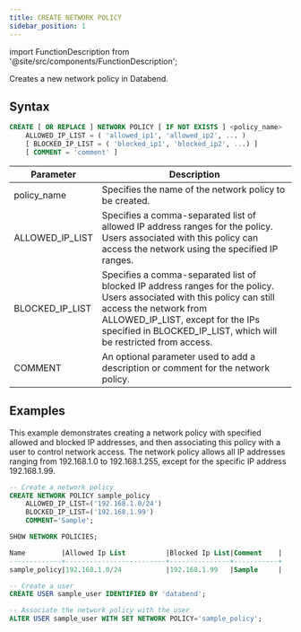 ```yaml
---
title: CREATE NETWORK POLICY
sidebar_position: 1
---
```


import FunctionDescription from '@site/src/components/FunctionDescription';

<FunctionDescription description="Introduced or updated: v1.2.341"/>

Creates a new network policy in Databend.

## Syntax

```sql
CREATE [ OR REPLACE ] NETWORK POLICY [ IF NOT EXISTS ] <policy_name>
    ALLOWED_IP_LIST = ( 'allowed_ip1', 'allowed_ip2', ... )
    [ BLOCKED_IP_LIST = ( 'blocked_ip1', 'blocked_ip2', ...) ]
    [ COMMENT = 'comment' ]
```

| Parameter       	| Description                                                                                                                                                                                      	|
|-----------------	|--------------------------------------------------------------------------------------------------------------------------------------------------------------------------------------------------	|
| policy_name     	| Specifies the name of the network policy to be created.                                                                                                                                          	|
| ALLOWED_IP_LIST 	| Specifies a comma-separated list of allowed IP address ranges for the policy. Users associated with this policy can access the network using the specified IP ranges.                    	|
| BLOCKED_IP_LIST 	| Specifies a comma-separated list of blocked IP address ranges for the policy. Users associated with this policy can still access the network from ALLOWED_IP_LIST, except for the IPs specified in BLOCKED_IP_LIST, which will be restricted from access. 	|
| COMMENT         	| An optional parameter used to add a description or comment for the network policy.                                                                                                               	|

## Examples

This example demonstrates creating a network policy with specified allowed and blocked IP addresses, and then associating this policy with a user to control network access. The network policy allows all IP addresses ranging from 192.168.1.0 to 192.168.1.255, except for the specific IP address 192.168.1.99.

```sql
-- Create a network policy
CREATE NETWORK POLICY sample_policy
    ALLOWED_IP_LIST=('192.168.1.0/24')
    BLOCKED_IP_LIST=('192.168.1.99')
    COMMENT='Sample';

SHOW NETWORK POLICIES;

Name         |Allowed Ip List          |Blocked Ip List|Comment    |
-------------+-------------------------+---------------+-----------+
sample_policy|192.168.1.0/24           |192.168.1.99   |Sample     |

-- Create a user
CREATE USER sample_user IDENTIFIED BY 'databend';

-- Associate the network policy with the user
ALTER USER sample_user WITH SET NETWORK POLICY='sample_policy';
```